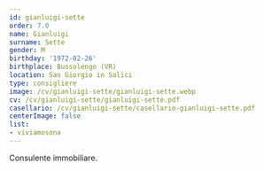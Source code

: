 ```yaml
---
id: gianluigi-sette
order: 7.0
name: Gianluigi
surname: Sette
gender: M
birthday: '1972-02-26'
birthplace: Bussolengo (VR)
location: San Giorgio in Salici
type: consigliere
image: /cv/gianluigi-sette/gianluigi-sette.webp
cv: /cv/gianluigi-sette/gianluigi-sette.pdf
casellario: /cv/gianluigi-sette/casellario-gianluigi-sette.pdf
centerImage: false
list:
- viviamosona
---
```


Consulente immobiliare.